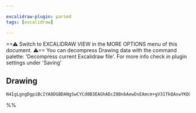 ```yaml
---

excalidraw-plugin: parsed
tags: [excalidraw]

---
```

==⚠  Switch to EXCALIDRAW VIEW in the MORE OPTIONS menu of this document. ⚠== You can decompress Drawing data with the command palette: 'Decompress current Excalidraw file'. For more info check in plugin settings under 'Saving'


## Drawing
```compressed-json
N4IgLgngDgpiBcIYA8DGBDANgSwCYCd0B3EAGhADcZ8BnbAewDsEAmcm+gV31TkQAswYKDXgB6MQHNsYfpwBGAOlT0AtmIBeNCtlQbs6RmPry6uA4wC0KDDgLFLUTJ2lH8MTDHQ0YNMWHRJMRZFADYwsiRPVRhGMBoEAG0AXXJ0KCgAZQCwPlBZGBiEEFx0fABrSMl8PEzsDT5GTkxMch0YIgAhdFRy6q5GXABhekx6fGKAYgAzWbmQAF8FoA===
```
%%